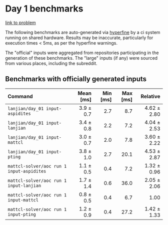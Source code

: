 # Day 1 benchmarks

[link to problem](http://adventofcode.com/2022/day/1)

The following benchmarks are auto-generated via [hyperfine](https://github.com/sharkdp/hyperfine) by a ci system running on shared hardware. Results may be inaccurate, particularly for execution times < 5ms, as per the hyperfine warnings.

The "official" inputs were aggregated from repositories participating in the generation of these benchmarks. The "large" inputs (if any) were sourced from various places, including the subreddit.

## Benchmarks with officially generated inputs
| Command | Mean [ms] | Min [ms] | Max [ms] | Relative |
|:---|---:|---:|---:|---:|
| `lanjian/day_01 input-aspidites` | 3.9 ± 0.7 | 2.7 | 8.7 | 4.62 ± 2.80 |
| `lanjian/day_01 input-lanjian` | 3.4 ± 0.8 | 2.2 | 7.2 | 4.04 ± 2.53 |
| `lanjian/day_01 input-mattcl` | 3.0 ± 0.7 | 2.0 | 7.8 | 3.60 ± 2.22 |
| `lanjian/day_01 input-pting` | 3.8 ± 1.0 | 2.7 | 20.1 | 4.53 ± 2.87 |
| `mattcl-solver/aoc run 1 input-aspidites` | 1.1 ± 0.5 | 0.4 | 7.2 | 1.32 ± 0.96 |
| `mattcl-solver/aoc run 1 input-lanjian` | 1.7 ± 1.4 | 0.6 | 36.0 | 2.05 ± 2.06 |
| `mattcl-solver/aoc run 1 input-mattcl` | 0.8 ± 0.5 | 0.4 | 6.7 | 1.00 |
| `mattcl-solver/aoc run 1 input-pting` | 1.2 ± 0.9 | 0.4 | 27.2 | 1.42 ± 1.33 |
